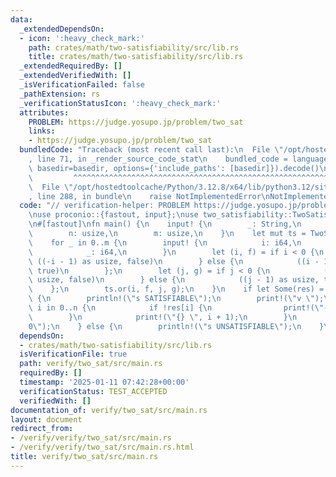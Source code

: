 ```yaml
---
data:
  _extendedDependsOn:
  - icon: ':heavy_check_mark:'
    path: crates/math/two-satisfiability/src/lib.rs
    title: crates/math/two-satisfiability/src/lib.rs
  _extendedRequiredBy: []
  _extendedVerifiedWith: []
  _isVerificationFailed: false
  _pathExtension: rs
  _verificationStatusIcon: ':heavy_check_mark:'
  attributes:
    PROBLEM: https://judge.yosupo.jp/problem/two_sat
    links:
    - https://judge.yosupo.jp/problem/two_sat
  bundledCode: "Traceback (most recent call last):\n  File \"/opt/hostedtoolcache/Python/3.12.8/x64/lib/python3.12/site-packages/onlinejudge_verify/documentation/build.py\"\
    , line 71, in _render_source_code_stat\n    bundled_code = language.bundle(stat.path,\
    \ basedir=basedir, options={'include_paths': [basedir]}).decode()\n          \
    \         ^^^^^^^^^^^^^^^^^^^^^^^^^^^^^^^^^^^^^^^^^^^^^^^^^^^^^^^^^^^^^^^^^^^^^^^^^^^^^^^^^\n\
    \  File \"/opt/hostedtoolcache/Python/3.12.8/x64/lib/python3.12/site-packages/onlinejudge_verify/languages/rust.py\"\
    , line 288, in bundle\n    raise NotImplementedError\nNotImplementedError\n"
  code: "// verification-helper: PROBLEM https://judge.yosupo.jp/problem/two_sat\n\
    \nuse proconio::{fastout, input};\nuse two_satisfiability::TwoSatisfiability;\n\
    \n#[fastout]\nfn main() {\n    input! {\n        _: String,\n        _: String,\n\
    \        n: usize,\n        m: usize,\n    }\n    let mut ts = TwoSatisfiability::new(n);\n\
    \    for _ in 0..m {\n        input! {\n            i: i64,\n            j: i64,\n\
    \            _: i64,\n        }\n        let (i, f) = if i < 0 {\n           \
    \ ((-i - 1) as usize, false)\n        } else {\n            ((i - 1) as usize,\
    \ true)\n        };\n        let (j, g) = if j < 0 {\n            ((-j - 1) as\
    \ usize, false)\n        } else {\n            ((j - 1) as usize, true)\n    \
    \    };\n        ts.or(i, f, j, g);\n    }\n    if let Some(res) = ts.solve()\
    \ {\n        println!(\"s SATISFIABLE\");\n        print!(\"v \");\n        for\
    \ i in 0..n {\n            if !res[i] {\n                print!(\"-\");\n    \
    \        }\n            print!(\"{} \", i + 1);\n        }\n        println!(\"\
    0\");\n    } else {\n        println!(\"s UNSATISFIABLE\");\n    }\n}\n"
  dependsOn:
  - crates/math/two-satisfiability/src/lib.rs
  isVerificationFile: true
  path: verify/two_sat/src/main.rs
  requiredBy: []
  timestamp: '2025-01-11 07:42:28+00:00'
  verificationStatus: TEST_ACCEPTED
  verifiedWith: []
documentation_of: verify/two_sat/src/main.rs
layout: document
redirect_from:
- /verify/verify/two_sat/src/main.rs
- /verify/verify/two_sat/src/main.rs.html
title: verify/two_sat/src/main.rs
---
```

